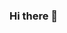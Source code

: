 ### Hi there 👋

<!--
**everthon08/everthon08** is a ✨ _special_ ✨ repository because its `README.md` (this file) appears on your GitHub profile.

Here are some ideas to get you started:

- 🔭 I’m currently working on JStec | support analyst.
- 🌱 I’m currently learning React
- 💬 Ask me about JavaScript

